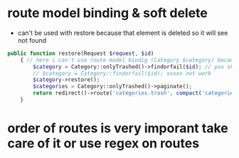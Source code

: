 # route model binding & soft delete
- can't be used with restore because that element is deleted so it will see not found

```php
public function restore(Request $request, $id)
    { // here i can't use route model bindig (Category $category) because it is deleted
        $category = Category::onlyTrashed()->findorfail($id); // you should use only trashed, if not used it will search on not deleted only 
        // $category = Category::findorfail($id); xxxxx not work
        $category->restore();
        $categories = Category::onlyTrashed()->paginate();
        return redirect()->route('categories.trash', compact('categories'))->with('success', 'category restored successfully.');
    }
```

# order of routes is very imporant take care of it or use regex on routes
